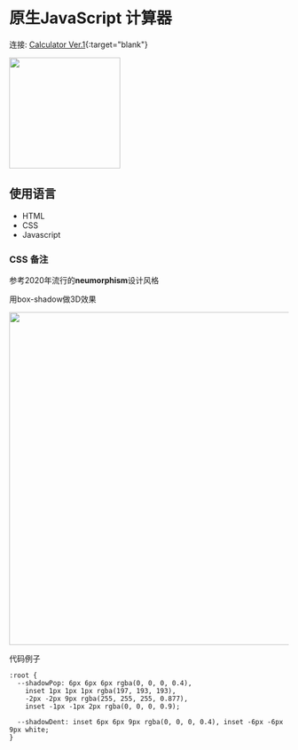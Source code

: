 # 原生JavaScript 计算器

连接: [Calculator Ver.1](https://musekorea.github.io/js-Calculator/){:target="blank"}

<img src="https://user-images.githubusercontent.com/77679025/147753921-505213cb-a591-4f89-9b27-8627698c12df.gif" width="200px">



## 使用语言
- HTML
- CSS
- Javascript

### CSS 备注

参考2020年流行的**neumorphism**设计风格

用box-shadow做3D效果 

<img src="https://user-images.githubusercontent.com/77679025/147754943-819e2524-061e-4c7e-88a0-e690e228f6ea.png" width="600px">  

代码例子
```
:root {
  --shadowPop: 6px 6px 6px rgba(0, 0, 0, 0.4),
    inset 1px 1px 1px rgba(197, 193, 193),
    -2px -2px 9px rgba(255, 255, 255, 0.877),
    inset -1px -1px 2px rgba(0, 0, 0, 0.9);

  --shadowDent: inset 6px 6px 9px rgba(0, 0, 0, 0.4), inset -6px -6px 9px white;
}
```
